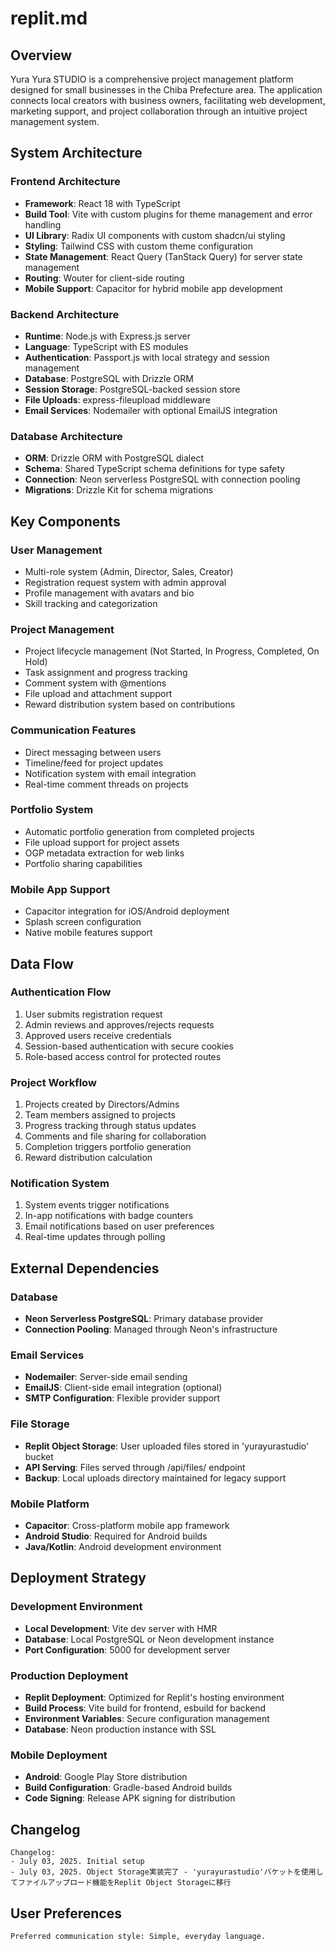 # replit.md

## Overview

Yura Yura STUDIO is a comprehensive project management platform designed for small businesses in the Chiba Prefecture area. The application connects local creators with business owners, facilitating web development, marketing support, and project collaboration through an intuitive project management system.

## System Architecture

### Frontend Architecture
- **Framework**: React 18 with TypeScript
- **Build Tool**: Vite with custom plugins for theme management and error handling
- **UI Library**: Radix UI components with custom shadcn/ui styling
- **Styling**: Tailwind CSS with custom theme configuration
- **State Management**: React Query (TanStack Query) for server state management
- **Routing**: Wouter for client-side routing
- **Mobile Support**: Capacitor for hybrid mobile app development

### Backend Architecture
- **Runtime**: Node.js with Express.js server
- **Language**: TypeScript with ES modules
- **Authentication**: Passport.js with local strategy and session management
- **Database**: PostgreSQL with Drizzle ORM
- **Session Storage**: PostgreSQL-backed session store
- **File Uploads**: express-fileupload middleware
- **Email Services**: Nodemailer with optional EmailJS integration

### Database Architecture
- **ORM**: Drizzle ORM with PostgreSQL dialect
- **Schema**: Shared TypeScript schema definitions for type safety
- **Connection**: Neon serverless PostgreSQL with connection pooling
- **Migrations**: Drizzle Kit for schema migrations

## Key Components

### User Management
- Multi-role system (Admin, Director, Sales, Creator)
- Registration request system with admin approval
- Profile management with avatars and bio
- Skill tracking and categorization

### Project Management
- Project lifecycle management (Not Started, In Progress, Completed, On Hold)
- Task assignment and progress tracking
- Comment system with @mentions
- File upload and attachment support
- Reward distribution system based on contributions

### Communication Features
- Direct messaging between users
- Timeline/feed for project updates
- Notification system with email integration
- Real-time comment threads on projects

### Portfolio System
- Automatic portfolio generation from completed projects
- File upload support for project assets
- OGP metadata extraction for web links
- Portfolio sharing capabilities

### Mobile App Support
- Capacitor integration for iOS/Android deployment
- Splash screen configuration
- Native mobile features support

## Data Flow

### Authentication Flow
1. User submits registration request
2. Admin reviews and approves/rejects requests
3. Approved users receive credentials
4. Session-based authentication with secure cookies
5. Role-based access control for protected routes

### Project Workflow
1. Projects created by Directors/Admins
2. Team members assigned to projects
3. Progress tracking through status updates
4. Comments and file sharing for collaboration
5. Completion triggers portfolio generation
6. Reward distribution calculation

### Notification System
1. System events trigger notifications
2. In-app notifications with badge counters
3. Email notifications based on user preferences
4. Real-time updates through polling

## External Dependencies

### Database
- **Neon Serverless PostgreSQL**: Primary database provider
- **Connection Pooling**: Managed through Neon's infrastructure

### Email Services
- **Nodemailer**: Server-side email sending
- **EmailJS**: Client-side email integration (optional)
- **SMTP Configuration**: Flexible provider support

### File Storage
- **Replit Object Storage**: User uploaded files stored in 'yurayurastudio' bucket
- **API Serving**: Files served through /api/files/ endpoint
- **Backup**: Local uploads directory maintained for legacy support

### Mobile Platform
- **Capacitor**: Cross-platform mobile app framework
- **Android Studio**: Required for Android builds
- **Java/Kotlin**: Android development environment

## Deployment Strategy

### Development Environment
- **Local Development**: Vite dev server with HMR
- **Database**: Local PostgreSQL or Neon development instance
- **Port Configuration**: 5000 for development server

### Production Deployment
- **Replit Deployment**: Optimized for Replit's hosting environment
- **Build Process**: Vite build for frontend, esbuild for backend
- **Environment Variables**: Secure configuration management
- **Database**: Neon production instance with SSL

### Mobile Deployment
- **Android**: Google Play Store distribution
- **Build Configuration**: Gradle-based Android builds
- **Code Signing**: Release APK signing for distribution

## Changelog

```
Changelog:
- July 03, 2025. Initial setup
- July 03, 2025. Object Storage実装完了 - 'yurayurastudio'バケットを使用してファイルアップロード機能をReplit Object Storageに移行
```

## User Preferences

```
Preferred communication style: Simple, everyday language.
```